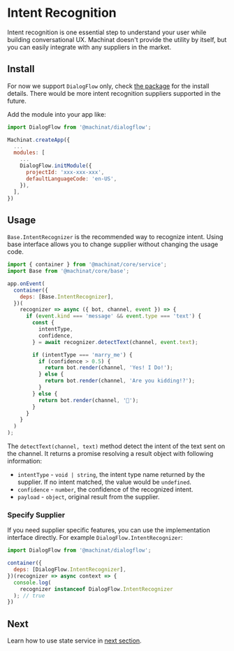 # Intent Recognition

Intent recognition is one essential step to understand your user while building conversational UX. Machinat doesn't provide the utility by itself, but you can easily integrate with any suppliers in the market.

## Install

For now we support `DialogFlow` only, check [the package](../packages/machinat-dialogflow) for the install details. There would be more intent recognition suppliers supported in the future.

Add the module into your app like:

```js
import DialogFlow from '@machinat/dialogflow';

Machinat.createApp({
  ...
  modules: [
    ...
    DialogFlow.initModule({
      projectId: 'xxx-xxx-xxx',
      defaultLanguageCode: 'en-US',
    }),
  ],
})
```

## Usage

`Base.IntentRecognizer` is the recommended way to recognize intent. Using base interface allows you to change supplier without changing the usage code.

```js
import { container } from '@machinat/core/service';
import Base from '@machinat/core/base';

app.onEvent(
  container({
    deps: [Base.IntentRecognizer],
  })(
    recognizer => async ({ bot, channel, event }) => {
      if (event.kind === 'message' && event.type === 'text') {
        const {
          intentType,
          confidence,
        } = await recognizer.detectText(channel, event.text);

        if (intentType === 'marry_me') {
          if (confidence > 0.5) {
            return bot.render(channel, 'Yes! I Do!');
          } else {
            return bot.render(channel, 'Are you kidding!?');
          }
        } else {
          return bot.render(channel, '🙂');
        }
      }
    }
  )
);
```

The `detectText(channel, text)` method detect the intent of the text sent on the channel. It returns a promise resolving a result object with following information:

- `intentType` - `void | string`, the intent type name returned by the supplier. If no intent matched, the value would be `undefined`.
- `confidence` - `number`, the confidence of the recognized intent.
- `payload` - `object`, original result from the supplier.

### Specify Supplier

If you need supplier specific features, you can use the implementation interface directly. For example `DialogFlow.IntentRecognizer`:

```js
import DialogFlow from '@machinat/dialogflow';

container({
  deps: [DialogFlow.IntentRecognizer],
})(recognizer => async context => {
  console.log(
    recognizer instanceof DialogFlow.IntentRecognizer
  ); // true
})
```

## Next

Learn how to use state service in [next section](using-states.md).
